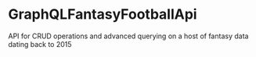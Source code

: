 # GraphQLFantasyFootballApi
API for CRUD operations and advanced querying on a host of fantasy data dating back to 2015
